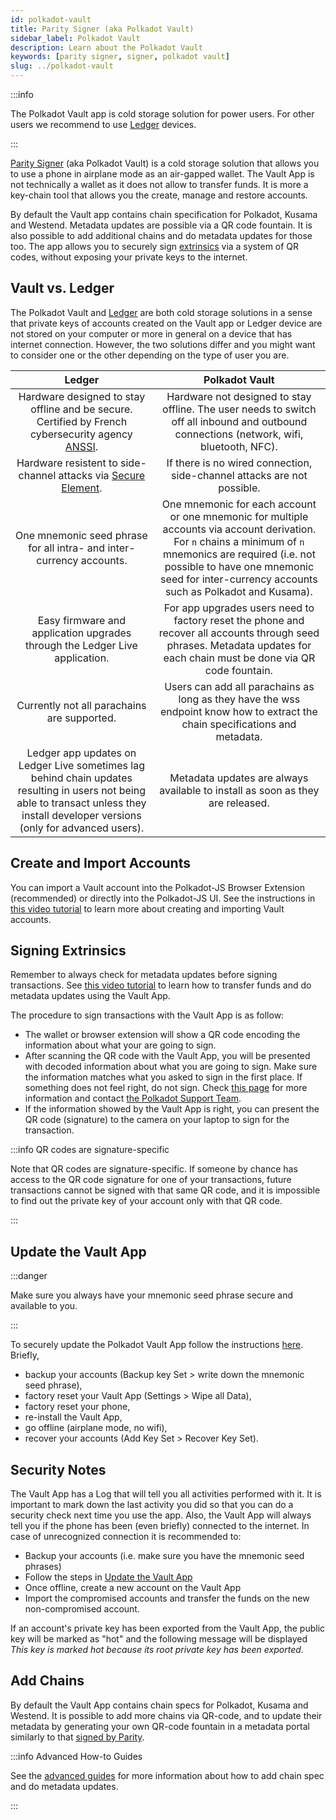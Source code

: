 ```yaml
---
id: polkadot-vault
title: Parity Signer (aka Polkadot Vault)
sidebar_label: Polkadot Vault
description: Learn about the Polkadot Vault
keywords: [parity signer, signer, polkadot vault]
slug: ../polkadot-vault
---
```


:::info

The Polkadot Vault app is cold storage solution for power users. For other users we recommend to use
[Ledger](./ledger.md) devices.

:::

[Parity Signer](https://www.parity.io/technologies/signer) (aka Polkadot Vault) is a cold storage
solution that allows you to use a phone in airplane mode as an air-gapped wallet. The Vault App is
not technically a wallet as it does not allow to transfer funds. It is more a key-chain tool that
allows you the create, manage and restore accounts.

By default the Vault app contains chain specification for Polkadot, Kusama and Westend. Metadata
updates are possible via a QR code fountain. It is also possible to add additional chains and do
metadata updates for those too. The app allows you to securely sign
[extrinsics](../learn/learn-extrinsics.md) via a system of QR codes, without exposing your private
keys to the internet.

## Vault vs. Ledger

The Polkadot Vault and [Ledger](./ledger.md) are both cold storage solutions in a sense that private
keys of accounts created on the Vault app or Ledger device are not stored on your computer or more
in general on a device that has internet connection. However, the two solutions differ and you might
want to consider one or the other depending on the type of user you are.

|                                                                                               Ledger                                                                                                |                                                                                                                      Polkadot Vault                                                                                                                       |
| :-------------------------------------------------------------------------------------------------------------------------------------------------------------------------------------------------: | :-------------------------------------------------------------------------------------------------------------------------------------------------------------------------------------------------------------------------------------------------------: |
| Hardware designed to stay offline and be secure. Certified by French cybersecurity agency [ANSSI](https://www.ssi.gouv.fr/en/cybersecurity-in-france/the-national-cybersecurity-agency-of-france/). |                                                         Hardware not designed to stay offline. The user needs to switch off all inbound and outbound connections (network, wifi, bluetooth, NFC).                                                         |
|                     Hardware resistent to side-channel attacks via [Secure Element](https://www.ledger.com/academy/security/the-secure-element-whistanding-security-attacks/).                      |                                                                                          If there is no wired connection, side-channel attacks are not possible.                                                                                          |
|                                                                One mnemonic seed phrase for all intra- and inter-currency accounts.                                                                 | One mnemonic for each account or one mnemonic for multiple accounts via account derivation. For `n` chains a minimum of `n` mnemonics are required (i.e. not possible to have one mnemonic seed for inter-currency accounts such as Polkadot and Kusama). |
|                                                             Easy firmware and application upgrades through the Ledger Live application.                                                             |                                         For app upgrades users need to factory reset the phone and recover all accounts through seed phrases. Metadata updates for each chain must be done via QR code fountain.                                          |
|                                                                             Currently not all parachains are supported.                                                                             |                                                               Users can add all parachains as long as they have the wss endpoint know how to extract the chain specifications and metadata.                                                               |
|        Ledger app updates on Ledger Live sometimes lag behind chain updates resulting in users not being able to transact unless they install developer versions (only for advanced users).         |                                                                                      Metadata updates are always available to install as soon as they are released.                                                                                       |

## Create and Import Accounts

You can import a Vault account into the Polkadot-JS Browser Extension (recommended) or directly into
the Polkadot-JS UI. See the instructions in [this video tutorial](https://youtu.be/hgv1R9mPEXw) to
learn more about creating and importing Vault accounts.

## Signing Extrinsics

Remember to always check for metadata updates before signing transactions. See
[this video tutorial](https://youtu.be/gbvrHzr4EDY) to learn how to transfer funds and do metadata
updates using the Vault App.

The procedure to sign transactions with the Vault App is as follow:

- The wallet or browser extension will show a QR code encoding the information about what your are
  going to sign.
- After scanning the QR code with the Vault App, you will be presented with decoded information
  about what you are going to sign. Make sure the information matches what you asked to sign in the
  first place. If something does not feel right, do not sign. Check
  [this page](../learn/learn-extrinsics.md#corrupted-qr-code-parity-signer) for more information and
  contact [the Polkadot Support Team](https://support.polkadot.network/support/home).
- If the information showed by the Vault App is right, you can present the QR code (signature) to
  the camera on your laptop to sign for the transaction.

:::info QR codes are signature-specific

Note that QR codes are signature-specific. If someone by chance has access to the QR code signature
for one of your transactions, future transactions cannot be signed with that same QR code, and it is
impossible to find out the private key of your account only with that QR code.

:::

## Update the Vault App

:::danger

Make sure you always have your mnemonic seed phrase secure and available to you.

:::

To securely update the Polkadot Vault App follow the instructions
[here](https://paritytech.github.io/parity-signer/tutorials/Upgrading.html). Briefly,

- backup your accounts (Backup key Set > write down the mnemonic seed phrase),
- factory reset your Vault App (Settings > Wipe all Data),
- factory reset your phone,
- re-install the Vault App,
- go offline (airplane mode, no wifi),
- recover your accounts (Add Key Set > Recover Key Set).

## Security Notes

The Vault App has a Log that will tell you all activities performed with it. It is important to mark
down the last activity you did so that you can do a security check next time you use the app. Also,
the Vault App will always tell you if the phone has been (even briefly) connected to the internet.
In case of unrecognized connection it is recommended to:

- Backup your accounts (i.e. make sure you have the mnemonic seed phrases)
- Follow the steps in [Update the Vault App](#update-the-vault-app)
- Once offline, create a new account on the Vault App
- Import the compromised accounts and transfer the funds on the new non-compromised account.

If an account's private key has been exported from the Vault App, the public key will be marked as
"hot" and the following message will be displayed _This key is marked hot because its root private
key has been exported_.

## Add Chains

By default the Vault App contains chain specs for Polkadot, Kusama and Westend. It is possible to
add more chains via QR-code, and to update their metadata by generating your own QR-code fountain in
a metadata portal similarly to that [signed by Parity](https://metadata.parity.io/#/polkadot).

:::info Advanced How-to Guides

See the [advanced guides](../learn/learn-vault-guides.md) for more information about how to add
chain spec and do metadata updates.

:::
